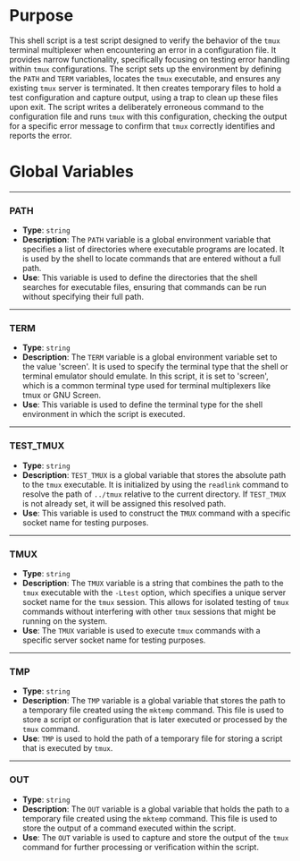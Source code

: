 # Purpose
This shell script is a test script designed to verify the behavior of the `tmux` terminal multiplexer when encountering an error in a configuration file. It provides narrow functionality, specifically focusing on testing error handling within `tmux` configurations. The script sets up the environment by defining the `PATH` and `TERM` variables, locates the `tmux` executable, and ensures any existing `tmux` server is terminated. It then creates temporary files to hold a test configuration and capture output, using a trap to clean up these files upon exit. The script writes a deliberately erroneous command to the configuration file and runs `tmux` with this configuration, checking the output for a specific error message to confirm that `tmux` correctly identifies and reports the error.
# Global Variables

---
### PATH
- **Type**: `string`
- **Description**: The `PATH` variable is a global environment variable that specifies a list of directories where executable programs are located. It is used by the shell to locate commands that are entered without a full path.
- **Use**: This variable is used to define the directories that the shell searches for executable files, ensuring that commands can be run without specifying their full path.


---
### TERM
- **Type**: `string`
- **Description**: The `TERM` variable is a global environment variable set to the value 'screen'. It is used to specify the terminal type that the shell or terminal emulator should emulate. In this script, it is set to 'screen', which is a common terminal type used for terminal multiplexers like tmux or GNU Screen.
- **Use**: This variable is used to define the terminal type for the shell environment in which the script is executed.


---
### TEST_TMUX
- **Type**: `string`
- **Description**: `TEST_TMUX` is a global variable that stores the absolute path to the `tmux` executable. It is initialized by using the `readlink` command to resolve the path of `../tmux` relative to the current directory. If `TEST_TMUX` is not already set, it will be assigned this resolved path.
- **Use**: This variable is used to construct the `TMUX` command with a specific socket name for testing purposes.


---
### TMUX
- **Type**: `string`
- **Description**: The `TMUX` variable is a string that combines the path to the `tmux` executable with the `-Ltest` option, which specifies a unique server socket name for the `tmux` session. This allows for isolated testing of `tmux` commands without interfering with other `tmux` sessions that might be running on the system.
- **Use**: The `TMUX` variable is used to execute `tmux` commands with a specific server socket name for testing purposes.


---
### TMP
- **Type**: `string`
- **Description**: The `TMP` variable is a global variable that stores the path to a temporary file created using the `mktemp` command. This file is used to store a script or configuration that is later executed or processed by the `tmux` command.
- **Use**: `TMP` is used to hold the path of a temporary file for storing a script that is executed by `tmux`.


---
### OUT
- **Type**: `string`
- **Description**: The `OUT` variable is a global variable that holds the path to a temporary file created using the `mktemp` command. This file is used to store the output of a command executed within the script.
- **Use**: The `OUT` variable is used to capture and store the output of the `tmux` command for further processing or verification within the script.


